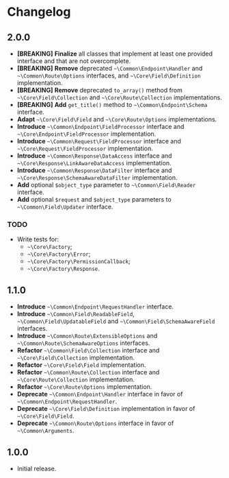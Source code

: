 # Changelog

## 2.0.0

* **[BREAKING]** **Finalize** all classes that implement at least one provided interface and that are not overcomplete.
* **[BREAKING]** **Remove** deprecated `~\Common\Endpoint\Handler` and `~\Common\Route\Options` interfaces, and `~\Core\Field\Definition` implementation.
* **[BREAKING]** **Remove** deprecated `to_array()` method from `~\Core\Field\Collection` and `~\Core\Route\Collection` implementations.
* **[BREAKING]** **Add** `get_title()` method to `~\Common\Endpoint\Schema` interface.
* **Adapt** `~\Core\Field\Field` and `~\Core\Route\Options` implementations.
* **Introduce** `~\Common\Endpoint\FieldProcessor` interface and `~\Core\Endpoint\FieldProcessor` implementation.
* **Introduce** `~\Common\Request\FieldProcessor` interface and `~\Core\Request\FieldProcessor` implementation.
* **Introduce** `~\Common\Response\DataAccess` interface and `~\Core\Response\LinkAwareDataAccess` implementation.
* **Introduce** `~\Common\Response\DataFilter` interface and `~\Core\Response\SchemaAwareDataFilter` implementation.
* **Add** optional `$object_type` parameter to `~\Common\Field\Reader` interface.
* **Add** optional `$request` and `$object_type` parameters to `~\Common\Field\Updater` interface.

### TODO

* Write tests for:
  * `~\Core\Factory`;
  * `~\Core\Factory\Error`;
  * `~\Core\Factory\PermissionCallback`;
  * `~\Core\Factory\Response`.

## 1.1.0

* **Introduce** `~\Common\Endpoint\RequestHandler` interface.
* **Introduce** `~\Common\Field\ReadableField`, `~\Common\Field\UpdatableField` and `~\Common\Field\SchemaAwareField` interfaces.
* **Introduce** `~\Common\Route\ExtensibleOptions` and `~\Common\Route\SchemaAwareOptions` interfaces.
* **Refactor** `~\Common\Field\Collection` interface and `~\Core\Field\Collection` implementation.
* **Refactor** `~\Core\Field\Field` implementation.
* **Refactor** `~\Common\Route\Collection` interface and `~\Core\Route\Collection` implementation.
* **Refactor** `~\Core\Route\Options` implementation.
* **Deprecate** `~\Common\Endpoint\Handler` interface in favor of `~\Common\Endpoint\RequestHandler`.
* **Deprecate** `~\Core\Field\Definition` implementation in favor of `~\Core\Field\Field`.
* **Deprecate** `~\Common\Route\Options` interface in favor of `~\Common\Arguments`.

## 1.0.0

* Initial release.
